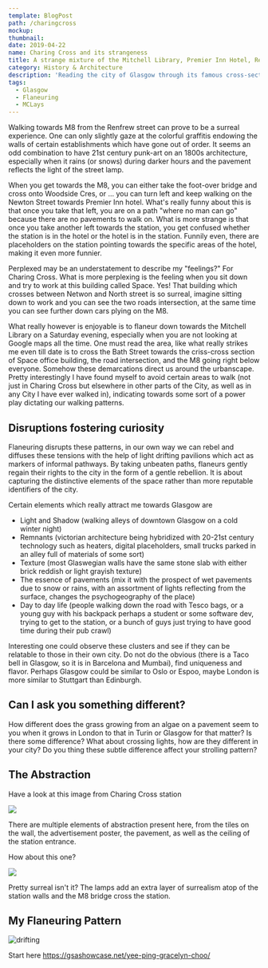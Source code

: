 ```yaml
---
template: BlogPost
path: /charingcross
mockup: 
thumbnail:
date: 2019-04-22
name: Charing Cross and its strangeness
title: A strange mixture of the Mitchell Library, Premier Inn Hotel, Renfew St., and the Charing Cross Station
category: History & Architecture
description: 'Reading the city of Glasgow through its famous cross-section between the M8 and the city roads.'
tags:
  - Glasgow 
  - Flaneuring
  - MCLays 
---
```


Walking towards M8 from the Renfrew street can prove to be a surreal experience. One can only slightly gaze at the colorful graffitis endowing the walls of certain establishments which have gone out of order. It seems an odd combination to have 21st century punk-art on an 1800s architecture, especially when it rains (or snows) during darker hours and the pavement reflects the light of the street lamp. 

When you get towards the M8, you can either take the foot-over bridge and cross onto Woodside Cres, or ... you can turn left and keep walking on the Newton Street towards Premier Inn hotel. What's really funny about this is that once you take that left, you are on a path "where no man can go" because there are no pavements to walk on. What is more strange is that once you take another left towards the station, you get confused whether the station is in the hotel or the hotel is in the station. Funnily even, there are placeholders on the station pointing towards the specific areas of the hotel, making it even more funnier. 

Perplexed may be an understatement to describe my "feelings?" For Charing Cross. What is more perplexing is the feeling when you sit down and try to work at this building called Space. Yes! That building which crosses between Netwon and North street is so surreal, imagine sitting down to work and you can see the two roads intersection, at the same time you can see further down cars plying on the M8. 

What really however is enjoyable is to flaneur down towards the Mitchell Library on a Saturday evening, especially when you are not looking at Google maps all the time. One must read the area, like what really strikes me even till date is to cross the Bath Street towards the criss-cross section of Space office building, the road intersection, and the M8 going right below everyone. Somehow these demarcations direct us around the urbanscape. Pretty interestingly I have found myself to avoid certain areas to walk (not just in Charing Cross but elsewhere in other parts of the City, as well as in any City I have ever walked in), indicating towards some sort of a power play dictating our walking patterns.

## Disruptions fostering curiosity

Flaneuring disrupts these patterns, in our own way we can rebel and  diffuses these tensions with the help of light drifting pavilions which act as markers of informal pathways. By taking unbeaten paths, flaneurs gently regain their rights to the city in the form of a gentle rebellion. It is about capturing the distinctive elements of the space rather than more reputable identifiers of the city.

Certain elements which really attract me towards Glasgow are 

- Light and Shadow (walking alleys of downtown Glasgow on a cold winter night)
- Remnants (victorian architecture being hybridized with 20-21st century technology such as heaters, digital placeholders, small trucks parked in an alley full of  materials of some sort)
- Texture (most Glaswegian walls have the same stone slab with either brick reddish or light grayish texture)
- The essence of pavements (mix it with the prospect of wet pavements due to snow or rains, with an assortment of lights reflecting from the surface, changes the psychogeography of the place)
- Day to day life (people walking down the road with Tesco bags, or a young guy with his backpack perhaps a student or some software dev, trying to get to the station, or a bunch of guys just trying to have good time during their pub crawl)

Interesting one could observe these clusters and see if they can be relatable to those in their own city. Do not do the obvious (there is a Taco bell in Glasgow, so it is in Barcelona and Mumbai), find uniqueness and flavor. Perhaps Glasgow could be similar to Oslo or Espoo, maybe London is more similar to Stuttgart than Edinburgh.

## Can I ask you something different?

How different does the grass growing from an algae on a pavement seem to you when it grows in London to that in Turin or Glasgow for that matter? Is there some difference? What about crossing lights, how are they different in your city? Do you thing these subtle difference affect your strolling pattern?

## The Abstraction

Have a look at this image from Charing Cross station

![](https://media-cdn.tripadvisor.com/media/photo-s/06/16/33/12/premier-inn-glasgow-city.jpg)

There are multiple elements of abstraction present here, from the tiles on the wall, the advertisement poster, the pavement, as well as the ceiling of the station entrance. 

How about this one?

![](https://upload.wikimedia.org/wikipedia/commons/b/b9/Charing_Cross_station%2C_Glasgow_-_panoramio.jpg)

Pretty surreal isn't it? The lamps add an extra layer of surrealism atop of the station walls and the M8 bridge cross the station. 

## My Flaneuring Pattern

![drifting](/assets/aesthetics/drifting.png)

Start here https://gsashowcase.net/yee-ping-gracelyn-choo/
